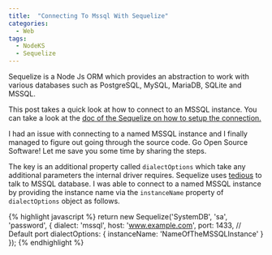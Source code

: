 ```yaml
---
title:  "Connecting To Mssql With Sequelize"
categories:
  - Web
tags:
  - NodeKS
  - Sequelize
---
```



Sequelize is a Node Js ORM which provides an abstraction to work with various databases such as PostgreSQL, MySQL, MariaDB, SQLite and MSSQL.

This post takes a quick look at how to connect to an MSSQL instance. You can take a look at the [doc of the Sequelize on how to setup the connection.](http://docs.sequelizejs.com/en/latest/docs/getting-started/#setting-up-a-connection)

I had an issue with connecting to a named MSSQL instance and I finally managed to figure out going through the source code. Go Open Source Software! Let me save you some time by sharing the steps.

The key is an additional property called `dialectOptions` which take any additional parameters the internal driver requires. Sequelize uses [tedious](https://github.com/pekim/tedious) to talk to MSSQL database. I was able to connect to a named MSSQL instance by providing the instance name via the `instanceName` property of `dialectOptions` object as follows.

{% highlight javascript %}
return new Sequelize('SystemDB', 'sa', 'password', {
			dialect: 'mssql',
			host: 'www.example.com',
			port: 1433, // Default port
			dialectOptions: {
				instanceName: 'NameOfTheMSSQLInstance'
			}
		});
{% endhighlight %}
